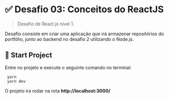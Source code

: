 # :white_check_mark: Desafio 03: Conceitos do ReactJS
> Desafio de React.js nível 1.

Desafio consiste em criar uma aplicação que irá armazenar repositórios do portfólio, junto ao backend no desafio 2 utilizando o Node.js.


## :rocket: Start Project

Entre no projeto e execute o seguinte comando no terminal:

     yarn
	 yarn dev

O projeto ira rodar na rota **http://localhost:3000/**
